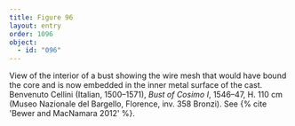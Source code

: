 ```yaml
---
title: Figure 96
layout: entry
order: 1096
object:
  - id: "096"
---
```


View of the interior of a bust showing the wire mesh that would have bound the core and is now embedded in the inner metal surface of the cast. Benvenuto Cellini (Italian, 1500–1571), *Bust of Cosimo I*, 1546–47, H. 110 cm (Museo Nazionale del Bargello, Florence, inv. 358 Bronzi). See {% cite 'Bewer and MacNamara 2012' %}.
